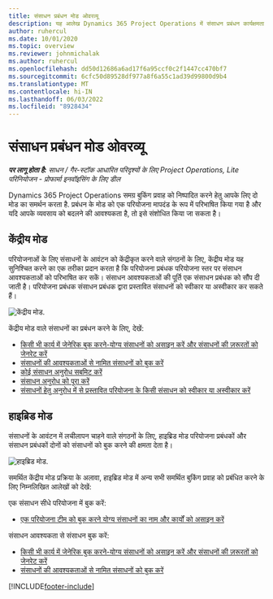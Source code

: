```yaml
---
title: संसाधन प्रबंधन मोड ओवरव्यू
description: यह आलेख Dynamics 365 Project Operations में संसाधन प्रबंधन कार्यक्षमता के बारे में जानकारी प्रदान करता है.
author: ruhercul
ms.date: 10/01/2020
ms.topic: overview
ms.reviewer: johnmichalak
ms.author: ruhercul
ms.openlocfilehash: dd50d12686a6ad17f6a95ccf0c2f1447cc470bf7
ms.sourcegitcommit: 6cfc50d89528df977a8f6a55c1ad39d99800d9b4
ms.translationtype: MT
ms.contentlocale: hi-IN
ms.lasthandoff: 06/03/2022
ms.locfileid: "8928434"
---
```

# <a name="resource-management-modes-overview"></a>संसाधन प्रबंधन मोड ओवरव्यू

_**पर लागू होता है:** साधन / गैर-स्टॉक आधारित परिदृश्यों के लिए Project Operations, Lite परिनियोजन - प्रोफार्मा इनवॉइसिंग के लिए डील_


Dynamics 365 Project Operations समग्र बुकिंग प्रवाह को निष्पादित करने हेतु आपके लिए दो मोड का समर्थन करता है. प्रबंधन के मोड को एक परियोजना मापदंड के रूप में परिभाषित किया गया है और यदि आपके व्यवसाय को बदलने की आवश्यकता है, तो इसे संशोधित किया जा सकता है।    

## <a name="central-mode"></a>केंद्रीय मोड
परियोजनाओं के लिए संसाधनों के आवंटन को केंद्रीकृत करने वाले संगठनों के लिए, केंद्रीय मोड यह सुनिश्चित करने का एक तरीका प्रदान करता है कि परियोजना प्रबंधक परियोजना स्तर पर संसाधन आवश्यकताओं को परिभाषित कर सकें। संसाधन आवश्यकताओं की पूर्ति एक संसाधन प्रबंधक को सौंप दी जाती है। परियोजना प्रबंधक संसाधन प्रबंधक द्वारा प्रस्तावित संसाधनों को स्वीकार या अस्वीकार कर सकते हैं।

![केंद्रीय मोड.](./media/resource-management-central.png)

केंद्रीय मोड वाले संसाधनों का प्रबंधन करने के लिए, देखें:

- [किसी भी कार्य में जेनेरिक बुक करने-योग्य संसाधनों को असाइन करें और संसाधनों की ज़रूरतों को जेनरेट करें](/dynamics365/project-service/assign-generic-bookable-resource)
- [संसाधनों की आवश्यकताओं से नामित संसाधनों को बुक करें](/dynamics365/project-service/book-named-resource)
- [कोई संसाधन अनुरोध सबमिट करें](/dynamics365/project-service/submit-resource-request)
- [संसाधन अनुरोध को पूरा करें](/dynamics365/project-service/resource-management-fulfill-requests)
- [संसाधनों हेतु अनुरोध में से प्रस्तावित परियोजना के किसी संसाधन को स्वीकार या अस्वीकार करें](/dynamics365/project-service/accept-reject-proposed-resource)

## <a name="hybrid-mode"></a>हाइब्रिड मोड
संसाधनों के आवंटन में लचीलापन चाहने वाले संगठनों के लिए, हाइब्रिड मोड परियोजना प्रबंधकों और संसाधन प्रबंधकों दोनों को संसाधनों को बुक करने की क्षमता देता है।

![हाइब्रिड मोड.](./media/resource-management-hybrid.png)

समर्थित केंद्रीय मोड प्रक्रिया के अलावा, हाइब्रिड मोड में अन्य सभी समर्थित बुकिंग प्रवाह को प्रबंधित करने के लिए निम्नलिखित आलेखों को देखें:

एक संसाधन सीधे परियोजना में बुक करें:
- [एक परियोजना टीम को बुक करने योग्य संसाधनों का नाम और कार्यों को असाइन करें](/dynamics365/project-service/assign-named-bookable-resource)

संसाधन आवश्यकता से संसाधन बुक करें:
- [किसी भी कार्य में जेनेरिक बुक करने-योग्य संसाधनों को असाइन करें और संसाधनों की ज़रूरतों को जेनरेट करें](/dynamics365/project-service/assign-generic-bookable-resource)
- [संसाधनों की आवश्यकताओं से नामित संसाधनों को बुक करें](/dynamics365/project-service/book-named-resource)


[!INCLUDE[footer-include](../includes/footer-banner.md)]
